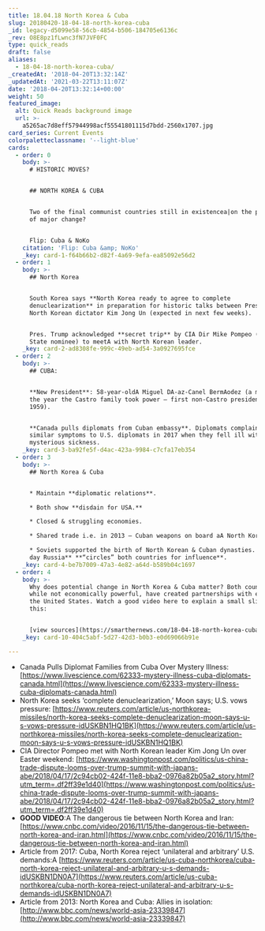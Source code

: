 ```yaml
---
title: 18.04.18 North Korea & Cuba
slug: 20180420-18-04-18-north-korea-cuba
_id: legacy-d5099e58-56cb-4854-b506-184705e6136c
_rev: O8E8pz1fLwnc3fN7JVF0FC
type: quick_reads
draft: false
aliases:
  - 18-04-18-north-korea-cuba/
_createdAt: '2018-04-20T13:32:14Z'
_updatedAt: '2021-03-22T13:11:07Z'
date: '2018-04-20T13:32:14+00:00'
weight: 50
featured_image:
  alt: Quick Reads background image
  url: >-
    a5265ac7d8eff57944998acf55541801115d7bdd-2560x1707.jpg
card_series: Current Events
colorpaletteclassname: '--light-blue'
cards:
  - order: 0
    body: >-
      # HISTORIC MOVES?


      ## NORTH KOREA & CUBA


      Two of the final communist countries still in existencea|on the precipice
      of major change?


      Flip: Cuba & NoKo
    citation: 'Flip: Cuba &amp; NoKo'
    _key: card-1-f64b66b2-d82f-4a69-9efa-ea85092e56d2
  - order: 1
    body: >-
      ## North Korea


      South Korea says **North Korea ready to agree to complete
      denuclearization** in preparation for historic talks between Pres. Trump &
      North Korean dictator Kim Jong Un (expected in next few weeks).


      Pres. Trump acknowledged **secret trip** by CIA Dir Mike Pompeo (Sec of
      State nominee) to meetA with North Korean leader.
    _key: card-2-ad8308fe-999c-49eb-ad54-3a0927695fce
  - order: 2
    body: >-
      ## CUBA:


      **New President**: 58-year-oldA Miguel DA-az-Canel BermAodez (a man born
      the year the Castro family took power – first non-Castro president since
      1959).


      **Canada pulls diplomats from Cuban embassy**. Diplomats complaining of
      similar symptoms to U.S. diplomats in 2017 when they fell ill with a
      mysterious sickness.
    _key: card-3-ba92fe5f-d4ac-423a-9984-c7cfa17eb354
  - order: 3
    body: >-
      ## North Korea & Cuba


      * Maintain **diplomatic relations**.

      * Both show **disdain for USA.**

      * Closed & struggling economies.

      * Shared trade i.e. in 2013 – Cuban weapons on board aA North Korean ship.

      * Soviets supported the birth of North Korean & Cuban dynasties. **Modern
      day Russia** **“circles” both countries for influence**.
    _key: card-4-be7b7009-47a3-4e82-a64d-b589b04c1697
  - order: 4
    body: >-
      Why does potential change in North Korea & Cuba matter? Both countries,
      while not economically powerful, have created partnerships with enemies of
      the United States. Watch a good video here to explain a small slice of
      this:


      [view sources](https://smarthernews.com/18-04-18-north-korea-cuba/)
    _key: card-10-404c5abf-5d27-42d3-b0b3-e0d69066b91e

---
```

* Canada Pulls Diplomat Families from Cuba Over Mystery Illness: [https://www.livescience.com/62333-mystery-illness-cuba-diplomats-canada.html](https://www.livescience.com/62333-mystery-illness-cuba-diplomats-canada.html)
* North Korea seeks ‘complete denuclearization,’ Moon says; U.S. vows pressure: [https://www.reuters.com/article/us-northkorea-missiles/north-korea-seeks-complete-denuclearization-moon-says-u-s-vows-pressure-idUSKBN1HQ1BK](https://www.reuters.com/article/us-northkorea-missiles/north-korea-seeks-complete-denuclearization-moon-says-u-s-vows-pressure-idUSKBN1HQ1BK)
* CIA Director Pompeo met with North Korean leader Kim Jong Un over Easter weekend: [https://www.washingtonpost.com/politics/us-china-trade-dispute-looms-over-trump-summit-with-japans-abe/2018/04/17/2c94cb02-424f-11e8-bba2-0976a82b05a2_story.html?utm_term=.df2ff39e1d40](https://www.washingtonpost.com/politics/us-china-trade-dispute-looms-over-trump-summit-with-japans-abe/2018/04/17/2c94cb02-424f-11e8-bba2-0976a82b05a2_story.html?utm_term=.df2ff39e1d40)
* **GOOD VIDEO**:A The dangerous tie between North Korea and Iran: [https://www.cnbc.com/video/2016/11/15/the-dangerous-tie-between-north-korea-and-iran.html](https://www.cnbc.com/video/2016/11/15/the-dangerous-tie-between-north-korea-and-iran.html)
* Article from 2017: Cuba, North Korea reject ‘unilateral and arbitrary’ U.S. demands:A [https://www.reuters.com/article/us-cuba-northkorea/cuba-north-korea-reject-unilateral-and-arbitrary-u-s-demands-idUSKBN1DN0A7](https://www.reuters.com/article/us-cuba-northkorea/cuba-north-korea-reject-unilateral-and-arbitrary-u-s-demands-idUSKBN1DN0A7)
* Article from 2013: North Korea and Cuba: Allies in isolation: [http://www.bbc.com/news/world-asia-23339847](http://www.bbc.com/news/world-asia-23339847)